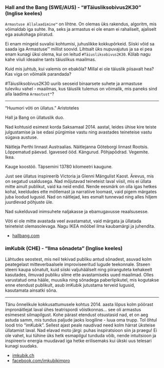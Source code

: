 ### Hall and the Bang (SWE/AUS) - “#Täiusliksobivus2K30” (Inglise keeles)
 
`Armastuse Allalaadimine™` on lihtne. On olemas üks rakendus, algoritm,
mis võimaldab iga suhte. Iha, seks ja armastus ei ole enam ei rahaliselt,
ajaliselt ega asukohaga piiratud.
 
Ei enam mingeid suvalisi kohtumisi, juhuslikke kokkupõrkeid. Siiski võid sa
saada iga Armastuse™ millist soovid. Lihtsalt üks nupuvajutus ja sa ei pea
enam kunagi üksi olema, kui on leitud `#Täiusliksobivus2K30`. Kõlab nagu kahe
viiuli ideaalne tants täiuslikus maailmas.
 
Kuid mis juhtub, kui valemis on ebakõla? Millal ei ole täiuslik
piisavalt hea? Kas viga on võimalik parandada?  
 
\#Täiusliksobivus2K30 uurib seoseid binaarsete suhete ja armastuse
tuleviku vahel - maailmas, kus täiuslik tulemus on võimalik, mis
paneks sind alla laadima `Armastust™`?
 
---

“Huumori võti on üllatus.” Aristoteles

Hall ja Bang on üllatuslik duo.

Nad kohtusid esimest korda Saksamaal 2014. aastal, leides ühise kire
teiste julgustamise ja ise edasi pürgimise vastu ning avastades
teineteise vastu sügava austuse.

Näitleja Perthi linnast Austraalias. Näitlejanna Göteborgi linnast
Rootsis. Lõppematud päevad. Igavesed ööd. Kängurud. Põhjapõdrad. Vegemite. Ikea.

Kauge koostöö. Täpsemini 13780 kilomeetri kaugune.

Just see üllatus inspireerib Victoria ja Glenni Mängulist Kaost.
Ärevus, mis on segatud usaldusega. Nad mõjutavad teineteist laval viisil,
mis ei üllata mitte ainult publikut, vaid ka neid endid. Nende eesmärk on olla
igas hetkes kohal, keeldudes ette mõtlemast ja narratiive loomast, vaid
pigem märgates juba loodud lugusid. Nad on näitlejad, kes esmalt tunnevad
ning alles hiljem juurdlevad põhjuste üle.

Nad sukelduvad inimsuhete naljakasse ja ebamugavusse reaalsusesse.

Võti ei ole mitte avastada veel avastamatut, vaid märgata ja üllatada
teineteist olemasolevaga. Nagu IKEA mööbel ilma kaubamärgi ja juhendita.

- [hallbang.com](http://www.hallbang.com)

### imKubik (CHE) - “Ilma sõnadeta” (Inglise keeles)

Lähtudes seostest, mis neil tekivad publiku antud sõnadest, asuvad kolm
peategelast mitteverbaalsele improviseeritud lugude teekonnale. Stseen steeni kaupa
sõnatult, kuid siiski valjuhäälselt ning piiranguteta kehakeelt kasutades,
ilmuvad publiku silme ette avastamiseks uued maailmad. Olles varustatud oma hääle,
muusika ning sõnadega paberlipikutel, mis kogutakse enne etendust publikult, asub
imKubik jutustama terveid lugusid, kasutamata ainsatki sõna. 

---

Tänu õnnelikule kokkusattumusele kohtus 2014. aasta lõpus kolm pöörast
impronäitlejat laval ühes teatrispordi võistkonnas… see oli armastus
esimesest silmapilgust. Kohe pärast etendust otsustasid nad, et on aeg
astuda samm, mis tundus paljude jaoks loogiline - luua oma trupp.
Tol õhtul loodi trio “imKubik”. Sellest ajast peale naudivad need kolm
härrat üksteise üllatamist laval. Nad elavad moto järgi: puhas inspiratsioon
siin ja praegu! Ei ole vahet, kui tühine üks hetk esmapilgul tunduda võib,
nende intuitsioon ja inspireeriv energia muudavad iga hetke erilisemaks kui
ükski uus telesari kunagi suudaks. 

- [imkubik.ch](http://www.imkubik.ch)
- [facebook.com/imkubikimpro](https://facebook.com/imkubikimpro)
